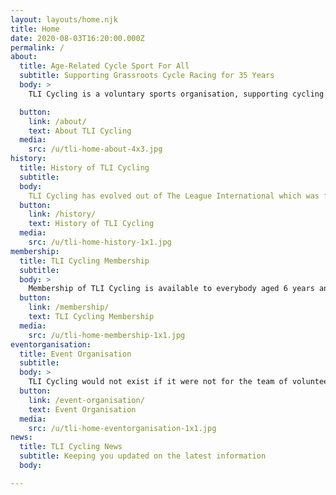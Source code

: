 ```yaml
---
layout: layouts/home.njk
title: Home
date: 2020-08-03T16:20:00.000Z
permalink: /
about:
  title: Age-Related Cycle Sport For All
  subtitle: Supporting Grassroots Cycle Racing for 35 Years
  body: >
    TLI Cycling is a voluntary sports organisation, supporting cycling clubs in the UK, the Channel Islands and the Isle of Man, to organise competitive cycling events for all ages, entrants racing against others in their peer group. It is run on a not-for-profit basis entirely by unpaid volunteer members, any surplus being used to maintain, improve and develop TLI Cycling’s activities.

  button:
    link: /about/
    text: About TLI Cycling
  media:
    src: /u/tli-home-about-4x3.jpg
history:
  title: History of TLI Cycling
  subtitle:
  body:
    TLI Cycling has evolved out of The League International which was formed in 1982 from an idea conceived by the late Peter Duker and Roy Cottingham with the ambition of bringing to Great Britain racing for age related categories…
  button:
    link: /history/
    text: History of TLI Cycling
  media:
    src: /u/tli-home-history-1x1.jpg
membership:
  title: TLI Cycling Membership
  subtitle:
  body: >
    Membership of TLI Cycling is available to everybody aged 6 years and over. The cost is £10 for those aged 6 - 16 years, £20 for those aged 16 and over and £10 for Associcate membership (Non racing).
  button:
    link: /membership/
    text: TLI Cycling Membership
  media:
    src: /u/tli-home-membership-1x1.jpg
eventorganisation:
  title: Event Organisation
  subtitle:
  body: >
    TLI Cycling would not exist if it were not for the team of volunteers who organize races under our rules and regulations. Therefore we aim to make all aspects of event promotion as simple and economical as possible, without compromising the safety of our competitors…
  button:
    link: /event-organisation/
    text: Event Organisation
  media:
    src: /u/tli-home-eventorganisation-1x1.jpg
news:
  title: TLI Cycling News
  subtitle: Keeping you updated on the latest information
  body:

---
```

